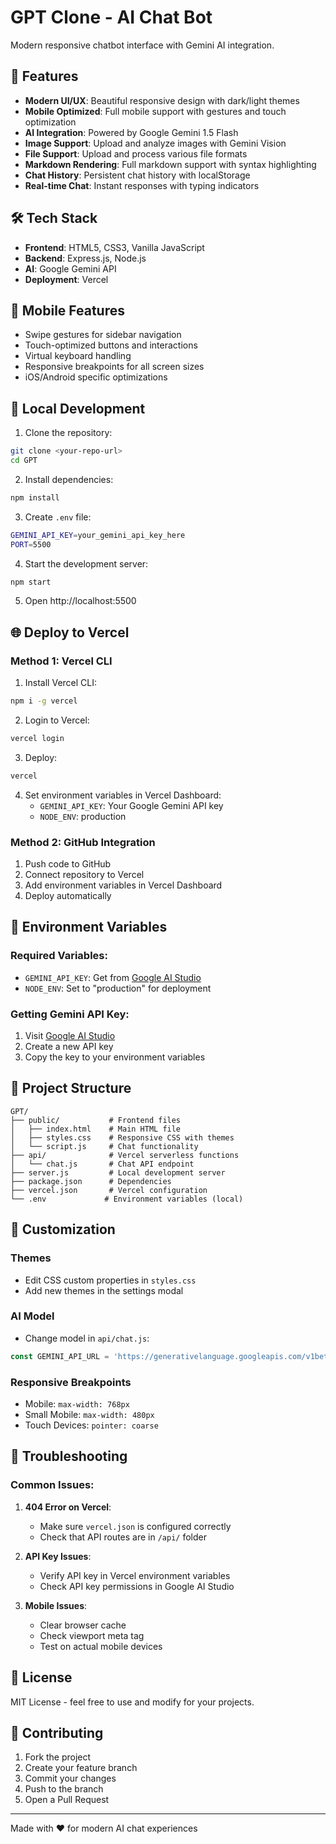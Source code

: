 # GPT Clone - AI Chat Bot

Modern responsive chatbot interface with Gemini AI integration.

## 🚀 Features

- **Modern UI/UX**: Beautiful responsive design with dark/light themes
- **Mobile Optimized**: Full mobile support with gestures and touch optimization
- **AI Integration**: Powered by Google Gemini 1.5 Flash
- **Image Support**: Upload and analyze images with Gemini Vision
- **File Support**: Upload and process various file formats
- **Markdown Rendering**: Full markdown support with syntax highlighting
- **Chat History**: Persistent chat history with localStorage
- **Real-time Chat**: Instant responses with typing indicators

## 🛠️ Tech Stack

- **Frontend**: HTML5, CSS3, Vanilla JavaScript
- **Backend**: Express.js, Node.js
- **AI**: Google Gemini API
- **Deployment**: Vercel

## 📱 Mobile Features

- Swipe gestures for sidebar navigation
- Touch-optimized buttons and interactions
- Virtual keyboard handling
- Responsive breakpoints for all screen sizes
- iOS/Android specific optimizations

## 🔧 Local Development

1. Clone the repository:
```bash
git clone <your-repo-url>
cd GPT
```

2. Install dependencies:
```bash
npm install
```

3. Create `.env` file:
```bash
GEMINI_API_KEY=your_gemini_api_key_here
PORT=5500
```

4. Start the development server:
```bash
npm start
```

5. Open http://localhost:5500

## 🌐 Deploy to Vercel

### Method 1: Vercel CLI

1. Install Vercel CLI:
```bash
npm i -g vercel
```

2. Login to Vercel:
```bash
vercel login
```

3. Deploy:
```bash
vercel
```

4. Set environment variables in Vercel Dashboard:
   - `GEMINI_API_KEY`: Your Google Gemini API key
   - `NODE_ENV`: production

### Method 2: GitHub Integration

1. Push code to GitHub
2. Connect repository to Vercel
3. Add environment variables in Vercel Dashboard
4. Deploy automatically

## 🔐 Environment Variables

### Required Variables:
- `GEMINI_API_KEY`: Get from [Google AI Studio](https://makersuite.google.com/app/apikey)
- `NODE_ENV`: Set to "production" for deployment

### Getting Gemini API Key:
1. Visit [Google AI Studio](https://makersuite.google.com/app/apikey)
2. Create a new API key
3. Copy the key to your environment variables

## 📁 Project Structure

```
GPT/
├── public/           # Frontend files
│   ├── index.html    # Main HTML file
│   ├── styles.css    # Responsive CSS with themes
│   └── script.js     # Chat functionality
├── api/              # Vercel serverless functions
│   └── chat.js       # Chat API endpoint
├── server.js         # Local development server
├── package.json      # Dependencies
├── vercel.json       # Vercel configuration
└── .env             # Environment variables (local)
```

## 🎨 Customization

### Themes
- Edit CSS custom properties in `styles.css`
- Add new themes in the settings modal

### AI Model
- Change model in `api/chat.js`:
```javascript
const GEMINI_API_URL = 'https://generativelanguage.googleapis.com/v1beta/models/gemini-1.5-flash:generateContent';
```

### Responsive Breakpoints
- Mobile: `max-width: 768px`
- Small Mobile: `max-width: 480px`
- Touch Devices: `pointer: coarse`

## 🐛 Troubleshooting

### Common Issues:

1. **404 Error on Vercel**:
   - Make sure `vercel.json` is configured correctly
   - Check that API routes are in `/api/` folder

2. **API Key Issues**:
   - Verify API key in Vercel environment variables
   - Check API key permissions in Google AI Studio

3. **Mobile Issues**:
   - Clear browser cache
   - Check viewport meta tag
   - Test on actual mobile devices

## 📝 License

MIT License - feel free to use and modify for your projects.

## 🤝 Contributing

1. Fork the project
2. Create your feature branch
3. Commit your changes
4. Push to the branch
5. Open a Pull Request

---

Made with ❤️ for modern AI chat experiences
